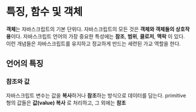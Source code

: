 # 특징, 함수 및 객체

**객체**는 자바스크립트의 기본 단위다. 자바스크립트의 모든 것은 **객체와 객체들의 상호작용**이다. 
자바스크립트 언어의 가장 중요한 특성에는 **참조**, **범위**, **클로저**, **맥락** 이 있다. 이런 개념들은 자바스크립트를 유지하고 정교하게 만드는 세련된 가교 역할을 한다. 

## 언어의 특징

### 참조와 값
자바스크립트 변수는 값을 **복사**하거나 **참조**하는 방식으로 데이터를 담는다. primitive 형의 값들은 **값(value) 복사** 로 처리하고, 그 외에는 **참조** 
<!--stackedit_data:
eyJoaXN0b3J5IjpbLTE4NjYxMDk5NDAsNjQyNjAxMTg0LC0xND
E3MDY5NTc5LC0yMDg4NzQ2NjEyXX0=
-->